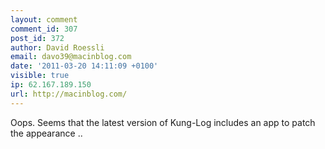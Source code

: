 ```yaml
---
layout: comment
comment_id: 307
post_id: 372
author: David Roessli
email: davo39@macinblog.com
date: '2011-03-20 14:11:09 +0100'
visible: true
ip: 62.167.189.150
url: http://macinblog.com/
---
```

Oops. Seems that the latest version of Kung-Log includes an app to patch the appearance ..
